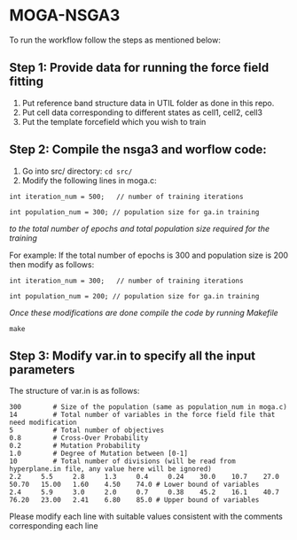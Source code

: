 # MOGA-NSGA3

To run the workflow follow the steps as mentioned below:

## Step 1: Provide data for running the force field fitting
1. Put reference band structure data in UTIL folder as done in this repo.
2. Put cell data corresponding to different states as cell1, cell2, cell3 
3. Put the template forcefield which you wish to train


## Step 2: Compile the nsga3 and worflow code:
1. Go into src/ directory: `cd src/`
2. Modify the following lines in moga.c:

  `int iteration_num = 500;   // number of training iterations`
  
  `int population_num = 300; // population size for ga.in training`
  
  *to the total number of epochs and total population size required for the training*
  
  For example: If the total number of epochs is 300 and population size is 200 then modify as follows:
  
  `int iteration_num = 300;   // number of training iterations`
  
  `int population_num = 200; // population size for ga.in training`
  
  *Once these modifications are done compile the code by running Makefile*
  
  `make`
  
## Step 3: Modify var.in to specify all the input parameters
The structure of var.in is as follows:

`300        # Size of the population (same as population_num in moga.c) `<br/>
`14         # Total number of variables in the force field file that need modification`<br/>
`5          # Total number of objectives` <br/>
`0.8        # Cross-Over Probability`<br/>
`0.2        # Mutation Probability`<br/>
`1.0        # Degree of Mutation between [0-1]`<br/>
`10         # Total number of divisions (will be read from hyperplane.in file, any value here will be ignored)`<br/>
`2.2     5.5     2.8     1.3     0.4     0.24    30.0    10.7    27.0    50.70   15.00   1.60    4.50    74.0 # Lower bound of variables`<br/>
`2.4     5.9     3.0     2.0     0.7     0.38    45.2    16.1    40.7    76.20   23.00   2.41    6.80    85.0 # Upper bound of variables`<br/>
  
 Please modify each line with suitable values consistent with the comments corresponding each line
  
  
